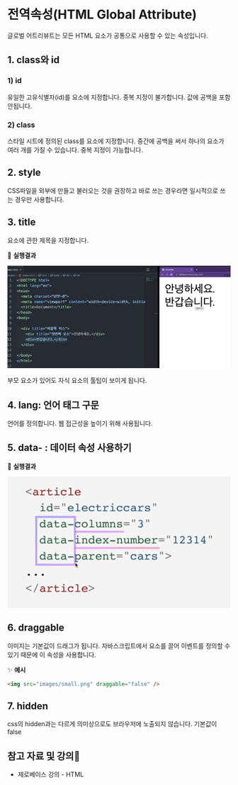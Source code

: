 # 전역속성(HTML Global Attribute)

글로벌 어트리뷰트는 모든 HTML 요소가 공통으로 사용할 수 있는 속성입니다.

## 1. class와 id

### 1) id

유일한 고유식별자(id)를 요소에 지정합니다. 중복 지정이 불가합니다. 값에 공백을 포함 안됩니다.

### 2) class

스타일 시트에 정의된 class를 요소에 지정합니다. 중간에 공백을 써서 하나의 요소가 여러 개를 가질 수 있습니다. 중복 지정이 가능합니다.

## 2. style

CSS파일을 외부에 만들고 불러오는 것을 권장하고 바로 쓰는 경우라면 일시적으로 쓰는 경우만 사용합니다.

## 3. title

요소에 관한 제목을 지정합니다.

🧪 **실행결과**

![title 예제](./images/title.png)

부모 요소가 있어도 자식 요소의 툴팁이 보이게 됩니다.

## 4. lang: 언어 태그 구문

언어를 정의합니다. 웹 접근성을 높이기 위해 사용됩니다.

## 5. data- : 데이터 속성 사용하기

🧪 **실행결과**

![data- 예제](./images/data-.png)

## 6. draggable

이미지는 기본값이 드래그가 됩니다. 자바스크립트에서 요소를 끌어 이벤트를 정의할 수 있기 때문에 이 속성을 사용합니다.

✨ **예시**

```html
<img src="images/small.png" draggable="false" />
```

## 7. hidden

css의 hidden과는 다르게 의미상으로도 브라우저에 노출되지 않습니다. 기본값이 false

## 참고 자료 및 강의📑

- 제로베이스 강의 - HTML
